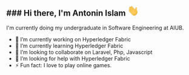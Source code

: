 <h2>### Hi there, I'm Antonin Islam <img src="https://raw.githubusercontent.com/ABSphreak/ABSphreak/master/gifs/Hi.gif" width="30px"></h2>
I'm currently doing my undergraduate in Software Engineering at AIUB.

- 🔭 I’m currently working on Hyperledger Fabric </br>
- 🌱 I’m currently learning Hyperledger Fabric
- 👯 I’m looking to collaborate on Laravel, Php, Javascript
- 🤔 I’m looking for help with Hyperledger Fabric
- ⚡ Fun fact: I love to play online games.


<!--
**antonin686/antonin686** is a ✨ _special_ ✨ repository because its `README.md` (this file) appears on your GitHub profile.

Here are some ideas to get you started:

- 🔭 I’m currently working on ...
- 🌱 I’m currently learning ...
- 👯 I’m looking to collaborate on ...
- 🤔 I’m looking for help with ...
- 💬 Ask me about ...
- 📫 How to reach me: ...
- 😄 Pronouns: ...
- ⚡ Fun fact: ...
-->
